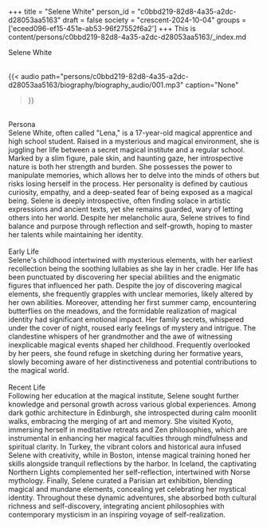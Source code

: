 +++
title = "Selene White"
person_id = "c0bbd219-82d8-4a35-a2dc-d28053aa5163"
draft = false
society = "crescent-2024-10-04"
groups = ['eceed096-ef15-451e-ab53-96f27552f6a2']
+++
This is content/persons/c0bbd219-82d8-4a35-a2dc-d28053aa5163/_index.md

<script>
(function() {
    const personId = "c0bbd219-82d8-4a35-a2dc-d28053aa5163";
    const societyId = "crescent-2024-10-04";

    // Set the selected person and society in localStorage
    localStorage.setItem('selectedPerson', personId);
    localStorage.setItem('selectedSociety', societyId);

    // Automatically set the dropdowns based on this person's data
    const societySelect = document.getElementById('society-select');
    const personSelect = document.getElementById('person-select');

    if (societySelect) {
    societySelect.value = societyId;
    }
    if (personSelect) {
    personSelect.value = personId;
    }
})();
</script><div class="h1_1_right">Selene White</div><br>
{{< audio
    path="persons/c0bbd219-82d8-4a35-a2dc-d28053aa5163/biography/biography_audio/001.mp3" 
    caption="None"
>}}
<br>
<div class="h2">Persona</div><div class="plain">Selene White, often called "Lena," is a 17-year-old magical apprentice and high school student. Raised in a mysterious and magical environment, she is juggling her life between a secret magical institute and a regular school. Marked by a slim figure, pale skin, and haunting gaze, her introspective nature is both her strength and burden. She possesses the power to manipulate memories, which allows her to delve into the minds of others but risks losing herself in the process. Her personality is defined by cautious curiosity, empathy, and a deep-seated fear of being exposed as a magical being. Selene is deeply introspective, often finding solace in artistic expressions and ancient texts, yet she remains guarded, wary of letting others into her world. Despite her melancholic aura, Selene strives to find balance and purpose through reflection and self-growth, hoping to master her talents while maintaining her identity.</div><br>
<div class="h2">Early Life</div><div class="plain">Selene's childhood intertwined with mysterious elements, with her earliest recollection being the soothing lullabies as she lay in her cradle. Her life has been punctuated by discovering her special abilities and the enigmatic figures that influenced her path. Despite the joy of discovering magical elements, she frequently grapples with unclear memories, likely altered by her own abilities. Moreover, attending her first summer camp, encountering butterflies on the meadows, and the formidable realization of magical identity had significant emotional impact. Her family secrets, whispered under the cover of night, roused early feelings of mystery and intrigue. The clandestine whispers of her grandmother and the awe of witnessing inexplicable magical events shaped her childhood. Frequently overlooked by her peers, she found refuge in sketching during her formative years, slowly becoming aware of her distinctiveness and potential contributions to the magical world.</div><br>
<div class="h2">Recent Life</div><div class="plain">Following her education at the magical institute, Selene sought further knowledge and personal growth across various global experiences. Among dark gothic architecture in Edinburgh, she introspected during calm moonlit walks, embracing the merging of art and memory. She visited Kyoto, immersing herself in meditative retreats and Zen philosophies, which are instrumental in enhancing her magical faculties through mindfulness and spiritual clarity. In Turkey, the vibrant colors and historical aura infused Selene with creativity, while in Boston, intense magical training honed her skills alongside tranquil reflections by the harbor. In Iceland, the captivating Northern Lights complemented her self-reflection, intertwined with Norse mythology. Finally, Selene curated a Parisian art exhibition, blending magical and mundane elements, concealing yet celebrating her mystical identity. Throughout these dynamic adventures, she absorbed both cultural richness and self-discovery, integrating ancient philosophies with contemporary mysticism in an inspiring voyage of self-realization.</div><br>
